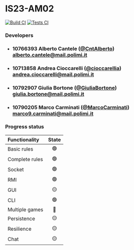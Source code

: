 # IS23-AM02

<p style="text-align: left;">
  <a href="https://github.com/cioccarellia/IS23-AM02/actions/workflows/build.yaml"><img src="https://github.com/cioccarellia/IS23-AM02/actions/workflows/build.yaml/badge.svg" alt="Build CI" /></a>
  <a href="https://github.com/cioccarellia/IS23-AM02/actions/workflows/tests.yaml"><img src="https://github.com/cioccarellia/IS23-AM02/actions/workflows/tests.yaml/badge.svg" alt="Tests CI" /></a>
</p>

### Developers

- ### 10766393    Alberto Cantele ([@CntAlberto](https://github.com/CntAlberto))<br>alberto.cantele@mail.polimi.it
- ### 10713858    Andrea Cioccarelli ([@cioccarellia](https://github.com/cioccarellia))<br>andrea.cioccarelli@mail.polimi.it
- ### 10792907    Giulia Bortone ([@GiuliaBortone](https://github.com/GiuliaBortone))<br>giulia.bortone@mail.polimi.it
- ### 10790205    Marco Carminati ([@MarcoCarminati](https://github.com/MarcoCarminati))<br>marco9.carminati@mail.polimi.it

### Progress status

| Functionality  | State |
|:---------------|:-----:|
| Basic rules    |  🟢   |
| Complete rules |  🟢   |
| Socket         |  🟢   |
| RMI            |  🟢   |
| GUI            |  🟡   |
| CLI            |  🟢   |
| Multiple games |  🔴   |
| Persistence    |  🟡   |
| Resilience     |  🟡   |
| Chat           |  🟡   |

